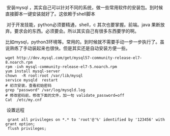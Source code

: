 ​      安装mysql ，其实自己可以针对不同的系统，做一些常用软件的安装包。到时候直接脚本一键安装就好了。这依赖于shell脚本

​       对于开发技能，python必须要精通，shell，c 其次也要掌握。前端。java 果断放弃。要求会的东西。必须要会。所以其实自己有很多东西要学的啊。

​       比如mysql，python3环境等。常用的。到时候就不需要手动一步一步执行了。虽说熟练了手动装起来也很快。但是其实还是自动安装方便一些。

```shell
wget http://dev.mysql.com/get/mysql57-community-release-el7-8.noarch.rpm   
rpm -ivh mysql-community-release-el7-5.noarch.rpm
yum install mysql-server
chown  -R root:root /var/lib/mysql
service mysqld  restart
# 初次安装，查看初始密码
grep "password" /var/log/mysqld.log
# 修改密码前，修改下面的文件，加一句 validate_password=off
Cat  /etc/my.cnf

```

​      设置远程

```mysql
 grant all privileges on *.* to 'root'@'%' identified by '123456' with grant option;
 flush privileges;
```

​        

​      